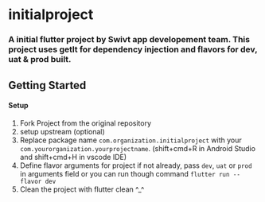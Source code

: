 # initialproject

### A initial flutter project by Swivt app developement team. This project uses getIt for dependency injection and flavors for dev, uat & prod built.

## Getting Started

#### Setup
1) Fork Project from the original repository
2) setup upstream (optional)
3) Replace package name ```com.organization.initialproject``` with your `com.yourorganization.yourprojectname`. (shift+cmd+R in Android Studio and shift+cmd+H in vscode IDE)
4) Define flavor arguments for project if not already, pass `dev`, `uat` or `prod` in arguments field or you can run though command `flutter run --flavor dev` 
5) Clean the project with flutter clean ^_^
